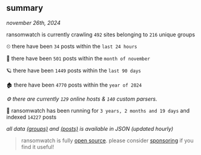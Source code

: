 
## summary
_november 26th, 2024_

ransomwatch is currently crawling `492` sites belonging to `216` unique groups

⏲ there have been `34` posts within the `last 24 hours`

🦈 there have been `501` posts within the `month of november`

🪐 there have been `1449` posts within the `last 90 days`

🏚 there have been `4770` posts within the `year of 2024`

_⚙️ there are currently `129` online hosts & `140` custom parsers._

🦕 ransomwatch has been running for `3 years, 2 months and 19 days` and indexed `14227` posts

_all data  [(groups)](http://ransomwhat.telemetry.ltd/groups) and [(posts)](http://ransomwhat.telemetry.ltd/posts) is available in JSON (updated hourly)_

> ransomwatch is fully [open source](https://github.com/joshhighet/ransomwatch#ransomwatch--). please consider [sponsoring](https://github.com/sponsors/joshhighet) if you find it useful!
